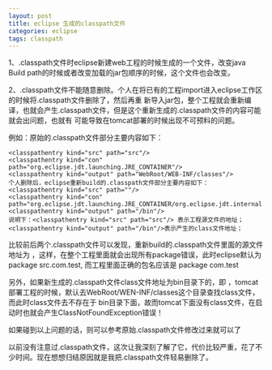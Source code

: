 ```yaml
---
layout: post
title: eclipse 生成的classpath文件
categories: eclipse
tags: classpath
---
```


1、.classpath文件时eclipse新建web工程的时候生成的一个文件，改变java Build path的时候或者改变加载的jar包顺序的时候，这个文件也会改变。

2、.classpath文件不能随意删除。个人在将已有的工程import进入eclipse工作区的时候将.classpath文件删除了，然后再重 新导入jar包，整个工程就会重新编译，也就会产生.classpath文件，但是这个重新生成的.classpath文件的内容可能就会出问题，也就有 可能导致在tomcat部署的时候出现不可预料的问题。

例如：原始的.classpath文件部分主要内容如下：

    <classpathentry kind="src" path="src"/>
    <classpathentry kind="con" path="org.eclipse.jdt.launching.JRE_CONTAINER"/>
    <classpathentry kind="output" path="WebRoot/WEB-INF/classes"/>
    个人删除后，eclipse重新build的.classpath文件部分主要内容如下：
    <classpathentry kind="src" path=""/>
    <classpathentry kind="con" path="org.eclipse.jdt.launching.JRE_CONTAINER/org.eclipse.jdt.internal.debug.ui.launcher.StandardVMType/jdk1.6.0_11"/>
    <classpathentry kind="output" path="/bin"/>
    说明下：<classpathentry kind="src" path="src"/> 表示工程源文件的地址；
    <classpathentry kind="output" path="/bin"/>表示产生的class文件地址；

比较前后两个.classpath文件可以发现，重新build的.classpath文件里面的源文件地址为 <classpathentry kind="src" path=""/>，这样，在整个工程里面就会出现所有package错误，此时eclipse默认为package src.com.test, 而工程里面正确的包名应该是 package com.test

另外，如果新生成的.classpath文件class文件地址为bin目录下的，即<classpathentry kind="output" path="/bin"/> ，tomcat部署工程的时候，默认去WebRoot/WEN-INF/classes这个目录查找class文件，而此时class文件去不存在于 bin目录下面，故而tomcat下面没有class文件，在启动时也就会产生ClassNotFoundException错误！

如果碰到以上问题的话，则可以参考原始.classpath文件修改过来就可以了

以前没有注意过.classpath文件，这次让我深刻了解了它，代价比较严重，花了不少时间。现在想想归结原因就是我把.classpath文件轻易删除了。